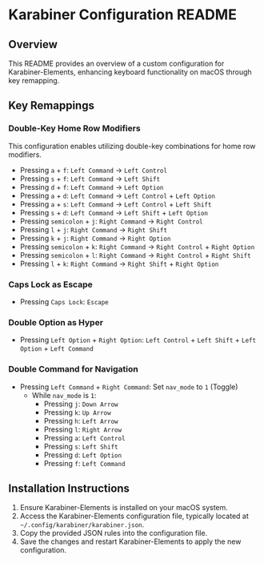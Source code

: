 # Karabiner Configuration README

## Overview

This README provides an overview of a custom configuration for Karabiner-Elements, enhancing keyboard functionality on macOS through key remapping.

## Key Remappings

### Double-Key Home Row Modifiers
This configuration enables utilizing double-key combinations for home row modifiers.
- Pressing `a` + `f`: `Left Command` -> `Left Control`
- Pressing `s` + `f`: `Left Command` -> `Left Shift`
- Pressing `d` + `f`: `Left Command` -> `Left Option`
- Pressing `a` + `d`: `Left Command` -> `Left Control` + `Left Option`
- Pressing `a` + `s`: `Left Command` -> `Left Control` + `Left Shift`
- Pressing `s` + `d`: `Left Command` -> `Left Shift` + `Left Option`
- Pressing `semicolon` + `j`: `Right Command` -> `Right Control`
- Pressing `l` + `j`: `Right Command` -> `Right Shift`
- Pressing `k` + `j`: `Right Command` -> `Right Option`
- Pressing `semicolon` + `k`: `Right Command` -> `Right Control` + `Right Option`
- Pressing `semicolon` + `l`: `Right Command` -> `Right Control` + `Right Shift`
- Pressing `l` + `k`: `Right Command` -> `Right Shift` + `Right Option`

### Caps Lock as Escape
- Pressing `Caps Lock`: `Escape`

### Double Option as Hyper
- Pressing `Left Option` + `Right Option`: `Left Control` + `Left Shift` + `Left Option` + `Left Command`

### Double Command for Navigation
- Pressing `Left Command` + `Right Command`: Set `nav_mode` to `1` (Toggle)
  - While `nav_mode` is `1`:
    - Pressing `j`: `Down Arrow`
    - Pressing `k`: `Up Arrow`
    - Pressing `h`: `Left Arrow`
    - Pressing `l`: `Right Arrow`
    - Pressing `a`: `Left Control`
    - Pressing `s`: `Left Shift`
    - Pressing `d`: `Left Option`
    - Pressing `f`: `Left Command`

## Installation Instructions

1. Ensure Karabiner-Elements is installed on your macOS system.
2. Access the Karabiner-Elements configuration file, typically located at `~/.config/karabiner/karabiner.json`.
3. Copy the provided JSON rules into the configuration file.
4. Save the changes and restart Karabiner-Elements to apply the new configuration.

